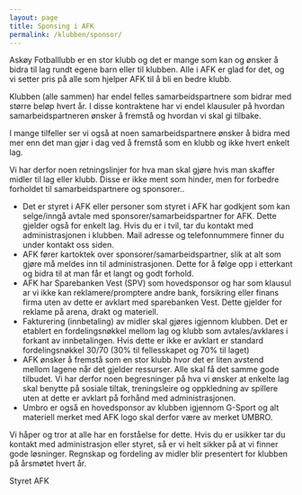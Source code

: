 ```yaml
---
layout: page
title: Sponsing i AFK
permalink: /klubben/sponsor/
---
```


Askøy Fotballlubb er en stor klubb og det er mange som kan og ønsker å bidra til lag rundt egene barn eller til klubben. Alle i AFK er glad for det, og vi setter pris på alle som hjelper AFK til å bli en bedre klubb. 

Klubben (alle sammen) har endel felles samarbeidspartnere som bidrar med større beløp hvert år. I disse kontraktene har vi endel klausuler på hvordan samarbeidspartneren ønsker å fremstå og hvordan vi skal gi tilbake. 

I mange tilfeller ser vi også at noen samarbeidspartnere ønsker å bidra med mer enn det man gjør i dag ved å fremstå som en klubb og ikke hvert enkelt lag.

Vi har derfor noen retningslinjer for hva man skal gjøre hvis man skaffer midler til lag eller klubb. Disse er ikke ment som hinder, men for forbedre forholdet til samarbeidspartnere og sponsorer..

* Det er styret i AFK eller personer som styret i AFK har godkjent som kan selge/inngå avtale med sponsorer/samarbeidspartner for AFK. Dette gjelder også for enkelt lag. Hvis du er i tvil, tar du kontakt med administrasjonen i klubben. Mail adresse og telefonnummere finner du under kontakt oss siden.
* AFK fører kartoktek over sponsorer/samarbeidspartner, slik at alt som gjøre må meldes inn til administrasjonen. Dette for å følge opp i etterkant og bidra til at man får et langt og godt forhold.
* AFK har Sparebanken Vest (SPV) som hovedsponsor og har som klausul ar vi ikke kan reklamere/promptere andre bank, forsikring eller finans firma uten av dette er avklart med sparebanken Vest. Dette gjelder for reklame på arena, drakt og materiell.
* Fakturering (innbetaling) av midler skal gjøres igjennom klubben. Det er etablert en fordelingsnøkkel mellom lag og klubb som avtales/avklares i forkant av innbetalingen. Hvis dette er ikke er avklart er standard fordelingsnøkkel 30/70 (30% til fellesskapet og 70% til laget)
* AFK ønsker å fremstå som en stor klubb hvor det er liten avstend mellom lagene når det gjelder ressurser. Alle skal få det samme gode tilbudet. Vi har derfor noen begresninger på hva vi ønsker at enkelte lag skal benytte på sosiale tiltak, treningsleire og oppkledning av spillere uten at dette er avklart på forhånd med administrasjonen.
* Umbro er også en hovedsponsor av klubben igjennom G-Sport og alt materiell merket med AFK logo skal derfor være av merket UMBRO.

Vi håper og tror at alle har en forståelse for dette. Hvis du er usikker tar du kontakt med administrasjon eller styret, så er vi helt sikker på at vi finner gode løsninger. Regnskap og fordeling av midler blir presentert for klubben på årsmøtet hvert år.


Styret AFK




 


